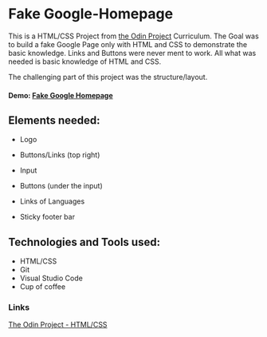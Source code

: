 # Fake Google-Homepage
This is a HTML/CSS Project from [the Odin Project](https://www.theodinproject.com) Curriculum.
The Goal was to build a fake Google Page only with HTML and CSS to demonstrate the basic knowledge. Links and Buttons were never ment to work.
All what was needed is basic knowledge of HTML and CSS.

The challenging part of this project was the structure/layout.

#### Demo: [Fake Google Homepage](https://h-ARTS.github.io/odin/google-homepage)


## Elements needed:
- Logo
- Buttons/Links (top right)
- Input
- Buttons (under the input)
- Links of Languages

- Sticky footer bar
## Technologies and Tools used:
- HTML/CSS
- Git
- Visual Studio Code
- Cup of coffee
### Links
[The Odin Project - HTML/CSS](https://www.theodinproject.com/courses/web-development-101/lessons/html-css?ref=lnav#)